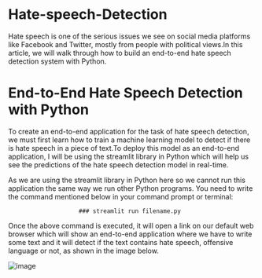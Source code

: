# Hate-speech-Detection
Hate speech is one of the serious issues we see on social media platforms like Facebook and Twitter, mostly from people with political views.In this article, we will walk through how to build an end-to-end hate speech detection system with Python.

# End-to-End Hate Speech Detection with Python
To create an end-to-end application for the task of hate speech detection, we must first learn how to train a machine learning model to detect if there is hate speech in a piece of text.To deploy this model as an end-to-end application, I will be using the streamlit library in Python which will help us see the predictions of the hate speech detection model in real-time.


As we are using the streamlit library in Python here so we cannot run this application the same way we run other Python programs. You need to write the command mentioned below in your command prompt or terminal:

                        ### streamlit run filename.py
                        
Once the above command is executed, it will open a link on our default web browser which will show an end-to-end application where we have to write some text and it will detect if the text contains hate speech, offensive language or not, as shown in the image below.


![image](https://user-images.githubusercontent.com/64154228/194767688-0fbc32b2-cacc-4a07-8573-6f8ce3786a28.png)

